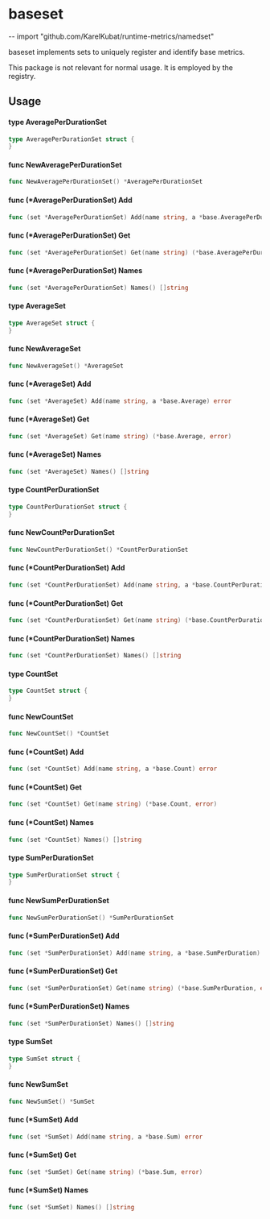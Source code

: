 # baseset
--
    import "github.com/KarelKubat/runtime-metrics/namedset"

baseset implements sets to uniquely register and identify base metrics.

This package is not relevant for normal usage. It is employed by the registry.

## Usage

#### type AveragePerDurationSet

```go
type AveragePerDurationSet struct {
}
```


#### func  NewAveragePerDurationSet

```go
func NewAveragePerDurationSet() *AveragePerDurationSet
```

#### func (*AveragePerDurationSet) Add

```go
func (set *AveragePerDurationSet) Add(name string, a *base.AveragePerDuration) error
```

#### func (*AveragePerDurationSet) Get

```go
func (set *AveragePerDurationSet) Get(name string) (*base.AveragePerDuration, error)
```

#### func (*AveragePerDurationSet) Names

```go
func (set *AveragePerDurationSet) Names() []string
```

#### type AverageSet

```go
type AverageSet struct {
}
```


#### func  NewAverageSet

```go
func NewAverageSet() *AverageSet
```

#### func (*AverageSet) Add

```go
func (set *AverageSet) Add(name string, a *base.Average) error
```

#### func (*AverageSet) Get

```go
func (set *AverageSet) Get(name string) (*base.Average, error)
```

#### func (*AverageSet) Names

```go
func (set *AverageSet) Names() []string
```

#### type CountPerDurationSet

```go
type CountPerDurationSet struct {
}
```


#### func  NewCountPerDurationSet

```go
func NewCountPerDurationSet() *CountPerDurationSet
```

#### func (*CountPerDurationSet) Add

```go
func (set *CountPerDurationSet) Add(name string, a *base.CountPerDuration) error
```

#### func (*CountPerDurationSet) Get

```go
func (set *CountPerDurationSet) Get(name string) (*base.CountPerDuration, error)
```

#### func (*CountPerDurationSet) Names

```go
func (set *CountPerDurationSet) Names() []string
```

#### type CountSet

```go
type CountSet struct {
}
```


#### func  NewCountSet

```go
func NewCountSet() *CountSet
```

#### func (*CountSet) Add

```go
func (set *CountSet) Add(name string, a *base.Count) error
```

#### func (*CountSet) Get

```go
func (set *CountSet) Get(name string) (*base.Count, error)
```

#### func (*CountSet) Names

```go
func (set *CountSet) Names() []string
```

#### type SumPerDurationSet

```go
type SumPerDurationSet struct {
}
```


#### func  NewSumPerDurationSet

```go
func NewSumPerDurationSet() *SumPerDurationSet
```

#### func (*SumPerDurationSet) Add

```go
func (set *SumPerDurationSet) Add(name string, a *base.SumPerDuration) error
```

#### func (*SumPerDurationSet) Get

```go
func (set *SumPerDurationSet) Get(name string) (*base.SumPerDuration, error)
```

#### func (*SumPerDurationSet) Names

```go
func (set *SumPerDurationSet) Names() []string
```

#### type SumSet

```go
type SumSet struct {
}
```


#### func  NewSumSet

```go
func NewSumSet() *SumSet
```

#### func (*SumSet) Add

```go
func (set *SumSet) Add(name string, a *base.Sum) error
```

#### func (*SumSet) Get

```go
func (set *SumSet) Get(name string) (*base.Sum, error)
```

#### func (*SumSet) Names

```go
func (set *SumSet) Names() []string
```
